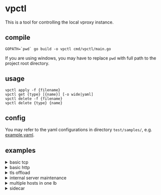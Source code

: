 # vpctl

This is a tool for controlling the local vproxy instance.

## compile

```
GOPATH=`pwd` go build -o vpctl cmd/vpctl/main.go
```

If you are using windows, you may have to replace `pwd` with full path to the project root directory.

## usage

```
vpctl apply -f {filename}
vpctl get {type} [{name}] [-o wide|yaml]
vpctl delete -f {filename}
vpctl delete {type} {name}
```

## config

You may refer to the yaml configurations in directory `test/samples/`, e.g. [example.yaml](https://github.com/vproxy-tools/vpctl/blob/master/test/samples/example.yaml).

## examples

<details><summary>basic tcp</summary>

Case: You have two app servers, 10.0.10.1, 10.0.10.2. Proxy incoming connections to these two servers.

```yaml

---
apiVersion: vproxy.cc/v1alpha1
kind: TcpLb
metadata:
  name: my-lb
spec:
  address: 0.0.0.0:80
  backend: ups001
  protocol: tcp

---
apiVersion: vproxy.cc/v1alpha1
kind: Upstream
metadata:
  name: ups001
spec:
  serverGroups:
    - name: sg001
      weight: 10

---
apiVersion: vproxy.cc/v1alpha1
kind: ServerGroup
metadata:
  name: sg001
spec:
  timeout: 1000
  period: 5000
  up: 2
  down: 3
  protocol: tcp
  method: wrr
  servers:
    static:
      - name: svr1
        address: 10.0.10.1:80
        weight: 10
      - name: svr2
        address: 10.0.10.2:80
        weight: 10

```

</details>

<details><summary>basic http</summary>

Case: You have two app servers, 10.0.10.1, 10.0.10.2, both running stateless http apps. Proxy incoming http requests to these two servers, and requests in the same connection should be sent to multiple servers.

> `protocol: http` is used for both http/2 and http/1.x, you may use `h2` or `http/1.x` as well.

```yaml

---
apiVersion: vproxy.cc/v1alpha1
kind: TcpLb
metadata:
  name: my-lb
spec:
  address: 0.0.0.0:80
  backend: ups001
  protocol: http

---
apiVersion: vproxy.cc/v1alpha1
kind: Upstream
metadata:
  name: ups001
spec:
  serverGroups:
    - name: sg001
      weight: 10

---
apiVersion: vproxy.cc/v1alpha1
kind: ServerGroup
metadata:
  name: sg001
spec:
  timeout: 1000
  period: 5000
  up: 2
  down: 3
  protocol: tcp
  method: wrr
  servers:
    static:
      - name: svr1
        address: 10.0.10.1:80
        weight: 10
      - name: svr2
        address: 10.0.10.2:80
        weight: 10

```

</details>

<details><summary>tls offload</summary>

Case: You have two servers (10.0.10.1:80, 10.0.10.2:80) receiving http flow, and want to expose them to the internet using https.

> Choosing protocol `http`, will give `alpn: h2,http/1.1`, if you need `alpn: h2` only, set protocol to `h2`, or if you need `alpn: http/1.1` only, set to `http/1.x`

```yaml

---
apiVersion: vproxy.cc/v1alpha1
kind: TcpLb
metadata:
  name: my-lb
spec:
  address: 0.0.0.0:443
  backend: ups001
  protocol: http
  listOfCertKey:
    - cert-xxx.com

---
apiVersion: vproxy.cc/v1alpha1
kind: Upstream
metadata:
  name: ups001
spec:
  serverGroups:
    - name: sg001
      weight: 10

---
apiVersion: vproxy.cc/v1alpha1
kind: ServerGroup
metadata:
  name: sg001
spec:
  timeout: 1000
  period: 5000
  up: 2
  down: 3
  protocol: tcp
  method: wrr
  servers:
    static:
      - name: svr1
        address: 10.0.10.1:80
        weight: 10
      - name: svr2
        address: 10.0.10.2:80
        weight: 10

---
apiVersion: vproxy.cc/v1alpha1
kind: CertKey
metadata:
  name: cert-xxx.com
spec:
  pem:
    certs:
      - |
        -----BEGIN CERTIFICATE-----
        MIIDszCCApugAwIBAgIJAIvTzI2C9kiOMA0GCSqGSIb3DQEBCwUAMGIxCzAJBgNV
        BAYTAkNOMQ8wDQYDVQQIDAZ2cHJveHkxDzANBgNVBAcMBnZwcm94eTEPMA0GA1UE
        CgwGdnByb3h5MQ8wDQYDVQQLDAZ2cHJveHkxDzANBgNVBAMMBnZwcm94eTAeFw0y
        MDAxMjIwNjIyNDZaFw0yMTAxMjEwNjIyNDZaMGsxCzAJBgNVBAYTAkNOMRAwDgYD
        VQQIDAdleGFtcGxlMRAwDgYDVQQHDAdleGFtcGxlMRAwDgYDVQQKDAdleGFtcGxl
        MRAwDgYDVQQLDAdleGFtcGxlMRQwEgYDVQQDDAtleGFtcGxlLmNvbTCCASIwDQYJ
        KoZIhvcNAQEBBQADggEPADCCAQoCggEBAKy68AEc5T73gTX2acGIATG/8/sIpRyu
        1tsWTuB7R32A/qUYaY8NaF6ChrBiKF+eZmMHumkrgj68Haw508YWXj+QwGjtIYay
        iwcG4yNe2ojG+DRhhrAGX8GrNtJLBIgT+Shy6PSxjGV9D9sGGarHIcY87nPUC5Xf
        WMguAw/22/189igmNkAkSSJDASNRKjUuMz46nNsXsLTA+Fs8uFLa/uxCDOSQ7bRY
        4TMnnMFIf70xJoz4O0FyVossgHc1gTwskRS3CGX8MOsDnKrZ1zM5AB5rAs7FXNAO
        j+aO1k6SDWKBLPdQkKugiqh13idUbpa1v9lc7+HLqxzI+u27E2HoODcCAwEAAaNj
        MGEwCQYDVR0TBAIwADALBgNVHQ8EBAMCBeAwRwYDVR0RBEAwPoINKi5leGFtcGxl
        LmNvbYILZXhhbXBsZS5jb22CECouZXhhbXBsZS5jb20uaGuCDmV4YW1wbGUuY29t
        LmhrMA0GCSqGSIb3DQEBCwUAA4IBAQCeWjY5eQCVYjhxUUP75vWnS0ZciRPj+0u8
        HR/UcIlFL0FNNfi1EGN2z0wA+mqHe6nkRfl5FyD/NaUaVspsDOvpCXOtwHNR0izE
        TYHJrLphVtciEC9Ko9nHjN7O/VAAumNvnWt/UJbjZPq3q47FkAhQHRxdiSKstda+
        CU+fK5sT5CKguRK7j7un6u4vZ/cgIBIhrpp7pAhBa+JVW/8Wih7g0K364i4aaU8N
        QgVAU1Pziix3Cbejifu5zl9m9NCImDPV+mJZpZePiH4mrqGIymoxo4tqufl74im1
        RKyce75jojmg+6W0WmQAVrg3WPFNktHE0HSYhT+WLEzlHIHR9yB6
        -----END CERTIFICATE-----
      - |
        -----BEGIN CERTIFICATE-----
        MIIDwjCCAqqgAwIBAgIJANVe3FnIsItZMA0GCSqGSIb3DQEBCwUAMGIxCzAJBgNV
        BAYTAkNOMQ8wDQYDVQQIDAZ2cHJveHkxDzANBgNVBAcMBnZwcm94eTEPMA0GA1UE
        CgwGdnByb3h5MQ8wDQYDVQQLDAZ2cHJveHkxDzANBgNVBAMMBnZwcm94eTAgFw0y
        MDAxMjIwNjIwMDRaGA8yMTE5MTIyOTA2MjAwNFowYjELMAkGA1UEBhMCQ04xDzAN
        BgNVBAgMBnZwcm94eTEPMA0GA1UEBwwGdnByb3h5MQ8wDQYDVQQKDAZ2cHJveHkx
        DzANBgNVBAsMBnZwcm94eTEPMA0GA1UEAwwGdnByb3h5MIIBIjANBgkqhkiG9w0B
        AQEFAAOCAQ8AMIIBCgKCAQEAvxOewUhOqAzb/lRnbjQRBYgohvizlOJg5Julty9o
        /RdHe2qTw0EBouvozN2nYPl8awJKofT/N0UWA2ST0DasS4bS6c/h0dnz+14rFWMN
        ruBSlJvivCrQJZz4y3oMBkixuuSZibQib28mDGfPnOu50H/wsKhBzdNtVGQxDsSP
        fl0Xl4TnxK+sN7IG5as5cg7Gm3J8HJfO3AXyY0jVhKHbFRkUKMVqy3v3aYFtxmro
        ikNaeDv2qhhlmojYA1isRiK/+m2n3SoADQXaeGD0SMvPlblQ7x0EBlksfmQD7/Lu
        MqqItUr9mdIm8acsp9xFyylb66uTjARTVh5eZ7TD2v0XSQIDAQABo3kwdzAdBgNV
        HQ4EFgQUbku+JaaVtvRd9BDACk+FFl2dRqAwHwYDVR0jBBgwFoAUbku+JaaVtvRd
        9BDACk+FFl2dRqAwEgYDVR0TAQH/BAgwBgEB/wIBAzAOBgNVHQ8BAf8EBAMCAQYw
        EQYJYIZIAYb4QgEBBAQDAgEGMA0GCSqGSIb3DQEBCwUAA4IBAQBm9aUh3qf0A+Qj
        Q5LHetjoZOmewaUvRCAfuSnQZx2gOKr+JbOEbXuhoC+/oHxxwT4wVFL9x5Kb34Dk
        Tasn7BQUmtn8mFIQ6ryiuXKkjnzitfVOA3bSd2jvfrYHOpvn4oxvLi01deqpohhP
        LtfsF/gPEujCD5bm6u3s7i7kn5bFZC45b6yg3rcLeI9VSEm97Guza98HxaUrQA2W
        5dGbcerz4xSXaNjbFd7MHBWqy0fh/i82yWSONxPr7RBgo5Gv/usLvZQgUBy9Qd02
        eTB9efAr/JnF1SfqHAP++y35iWvY1kiWL56jSbvftrEBJdRfPhg3UP/8IkHLWi5X
        5oBm53Ci
        -----END CERTIFICATE-----
    key: |
      -----BEGIN PRIVATE KEY-----
      MIIEvgIBADANBgkqhkiG9w0BAQEFAASCBKgwggSkAgEAAoIBAQCsuvABHOU+94E1
      9mnBiAExv/P7CKUcrtbbFk7ge0d9gP6lGGmPDWhegoawYihfnmZjB7ppK4I+vB2s
      OdPGFl4/kMBo7SGGsosHBuMjXtqIxvg0YYawBl/BqzbSSwSIE/kocuj0sYxlfQ/b
      BhmqxyHGPO5z1AuV31jILgMP9tv9fPYoJjZAJEkiQwEjUSo1LjM+OpzbF7C0wPhb
      PLhS2v7sQgzkkO20WOEzJ5zBSH+9MSaM+DtBclaLLIB3NYE8LJEUtwhl/DDrA5yq
      2dczOQAeawLOxVzQDo/mjtZOkg1igSz3UJCroIqodd4nVG6Wtb/ZXO/hy6scyPrt
      uxNh6Dg3AgMBAAECggEAIFd0PtEZP3v6To9P5/O+PYFyfmt09vTpt+XqaO/MR/yS
      MXlrsmRRSXjpHTeT1auEAkDdL3n9DiAM8kV1mJ5xkTdaP4s+/siJbYxllSbahkez
      C6PDI0xeO5YCUsfHFm+e9GrnoYFpB0uuX1U6ExbsBQE9qKRocux55ClxW1jeggzH
      yrCD46OeNw7+y49JOBUoacEG/j3jQAbp8s158u/qhtz7k/uRULFl7xI143PDph1x
      zGOt2NVgOOrql5cMvGNz8DVp827OR+bONwuTBU+7CLynG7y1b2qPNtxVLTu7xKFF
      fbl7n29IkcJ/6586re45uAgGQK/S4otAD8mYa/5boQKBgQDkV/aUZ4vWK+s/JfUs
      rVwlK59bKxOD61HYlvUi/1cZS3Od3lVGKjQ5zccqCHZxKe5VCV4n9ekoiAP9iZlL
      FWYesnt7IMi9bRdmBEbNoMJrqo8zDeMmqNDiDWMNULUiE5IDkLOzfY9ld/NbIAhR
      5+wgnaKXZtZHQcjoXSDNo3iDEQKBgQDBpp9GTK7brSdhovDeGrloCEU/Pbb+1Eds
      gPglLuz9tS2ZCqHEyHGUoY+o/dcFII8HolJopwhlb+OdJDFz76dAQkkGhkvNpL7V
      9R/7I0szPvASa7+zrbKpP/fxGQxcGkb32mtZyqPDwxtljDUNk0Bgfs4jTwAUl6Io
      vZazXMj2xwKBgQCVwQ7JU4OFSbZ16sn5rBSDmDFh1EVvPhSmbJKGilmwECjaP2dD
      pggsZMWazoQHQY26HXOv13o7h8C+NdDgSj94IGwVW3HrsbEnyeQ5lZYMkIZr4E66
      GvsrVcZBhE3W9GjNh8gjDlTOIjXq7H4oYWceGOP6UYp0nzNJGVKbKvutUQKBgCvC
      1ZdzWMh31sBvq/LlIyTpSYzDC4mGuyU/99OfSRsESGufRXNMwK4P3IEZ6+9Srj/R
      ZMIVjQYvRMaMGUjTzX3t/MamrpaoNh/vpux/y0ynWmUvSED4bbllpUgsmuhtX8A+
      8ad27Y8dliFaj9qjfhbQUREVlzUQFysRvO6HdzqdAoGBAI0tlQsM7inOw6oKi/7W
      waammR8wHOXamCHq16y54ZgvibpHuR+XefvVXPoPI153fIJ7nUF9Ib5p2MSRHcAv
      FReuaQoLf3ARwOUgqMyJXFQ3Kc/6R7OzbQeagiLAsfA99ke3DxRQNMtgV2ryHHQy
      xrRx/RmwjWzCqHjobHFQN2ry
      -----END PRIVATE KEY-----


```

</details>

<details><summary>internal server maintenance</summary>

Case: You have several servers and want to access them through ssh, and only allow working area (e.g. 69.0.0.0/8) to log in into the servers. You may use vproxy Socks5Server to expose all servers on one port.

> The server-group and upstream config are emitted, see basic examples.

```yaml

---
apiVersion: vproxy.cc/v1alpha1
kind: Socks5Server
metadata:
  name: socks5-001
spec:
  address: 0.0.0.0:1080
  backend: ups001
  securityGroup: work-place

---
apiVersion: vproxy.cc/v1alpha1
kind: SecurityGroup
metadata:
  name: work-place
spec:
  defaultRule: deny
  rules:
    - name: city-1
      clientNetwork: 69.0.0.0/8
      protocol: TCP
      serverPortMin: 1080
      serverPortMax: 1080
      rule: allow

```

</details>

<details><summary>multiple hosts in one lb</summary>

Case: You have multiple groups of http servers and each group serving one host (e.g. www.example.com, foo.bar.com). And you want to expose them on one load balancer.

> The LB will choose one cert based on the SNI, otherwise, the first cert will be chosen.  
> Certificate configurations are omitted here, see `tls offload` for more info.

```yaml

---
apiVersion: vproxy.cc/v1alpha1
kind: TcpLb
metadata:
  name: tl001
spec:
  address: 0.0.0.0:443
  backend: ups001
  protocol: http
  listOfCertKey:
    - cert-example.com
    - cert-foo.bar.com

---
apiVersion: vproxy.cc/v1alpha1
kind: Upstream
metadata:
  name: ups001
spec:
  serverGroups:
    - name: sg-example
      weight: 10
    - name: sg-foo.bar
      weight: 10

---
apiVersion: vproxy.cc/v1alpha1
kind: ServerGroup
metadata:
  name: sg-example
  annotations:
    host: example.com
spec:
  timeout: 1000
  period: 5000
  up: 2
  down: 3
  protocol: tcp
  method: wrr
  servers:
    static:
      - name: svr1
        address: 10.0.10.1:8080
        weight: 10
      - name: svr2
        address: 10.0.10.2:8080
        weight: 10

---
apiVersion: vproxy.cc/v1alpha1
kind: ServerGroup
metadata:
  name: sg-foo.bar
  annotations:
    host: foo.bar.com
spec:
  timeout: 1000
  period: 5000
  up: 2
  down: 3
  protocol: tcp
  method: wrr
  servers:
    static:
      - name: svr1
        address: 10.0.10.1:8989
        weight: 10
      - name: svr2
        address: 10.0.10.2:8989
        weight: 10

```

</details>

<details><summary>sidecar</summary>

Case: You have deployed one app, and need to make requests to a internal service. You may use vproxy as a sidecar.

> You may also use Socks5Server instead of TcpLb if you code supports socks5.  
> The DnsServer is optional. It can respond A/AAAA records based on Upstream configuration.

**on your app:**

```yaml

---
apiVersion: vproxy.cc/v1alpha1
kind: TcpLb
metadata:
  name: tl001
spec:
  address: 127.0.0.1:10080
  backend: ups001
  protocol: http

---
apiVersion: vproxy.cc/v1alpha1
kind: DnsServer
metadata:
  name: dns001
spec:
  address: 127.0.0.1:53
  rrsets: ups001
  ttl: 0

---
apiVersion: vproxy.cc/v1alpha1
kind: Upstream
metadata:
  name: ups001
spec:
  serverGroups:
    - name: service1
      weight: 10

---
apiVersion: vproxy.cc/v1alpha1
kind: ServerGroup
metadata:
  name: service1
  annotations:
    host: service1.svc.local
spec:
  timeout: 1000
  period: 5000
  up: 2
  down: 3
  protocol: tcp
  method: wrr
  servers:
    static: []

---
apiVersion: vproxy.cc/v1alpha1
kind: SmartGroupDelegate
metadata:
  name: sgd-service1
spec:
  service: service1
  zone: my-zone
  handledGroup: service1

```

</details>
